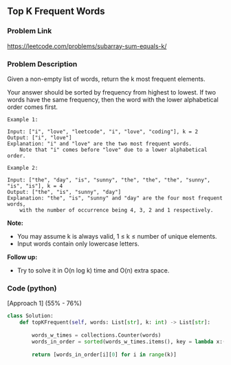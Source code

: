 ## Top K Frequent Words

### Problem Link

https://leetcode.com/problems/subarray-sum-equals-k/

### Problem Description 

Given a non-empty list of words, return the k most frequent elements.

Your answer should be sorted by frequency from highest to lowest. If two words have the same frequency, then the word with the lower alphabetical order comes first.

```
Example 1:

Input: ["i", "love", "leetcode", "i", "love", "coding"], k = 2
Output: ["i", "love"]
Explanation: "i" and "love" are the two most frequent words.
    Note that "i" comes before "love" due to a lower alphabetical order.

```

```
Example 2:

Input: ["the", "day", "is", "sunny", "the", "the", "the", "sunny", "is", "is"], k = 4
Output: ["the", "is", "sunny", "day"]
Explanation: "the", "is", "sunny" and "day" are the four most frequent words,
    with the number of occurrence being 4, 3, 2 and 1 respectively.

```

**Note:**

* You may assume k is always valid, 1 ≤ k ≤ number of unique elements.
* Input words contain only lowercase letters.

**Follow up:**

* Try to solve it in O(n log k) time and O(n) extra space.

### Code (python)

[Approach 1] (55% - 76%)

```python
class Solution:
    def topKFrequent(self, words: List[str], k: int) -> List[str]:
        
        words_w_times = collections.Counter(words)
        words_in_order = sorted(words_w_times.items(), key = lambda x:(-x[1], x[0]))
        
        return [words_in_order[i][0] for i in range(k)]
```